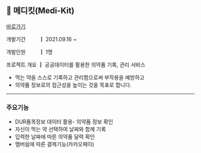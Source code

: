 ## 💊 메디킷(Medi-Kit)
 [바로가기](http://medikit.site/)

개발기간 　　 ┃ 2021.09.16 ~

개발인원 　　 ┃ 1명

프로젝트 개요 ┃ 공공데이터를 활용한 의약품 기록, 관리 서비스

- 먹는 약을 스스로 기록하고 관리함으로써 부작용을 예방하고
- 의약품 정보로의 접근성을 높이는 것을 목표로 합니다.

---

### 주요기능 
- DUR품목정보 데이터 활용- 의약품 정보 확인
- 자신이 먹는 약 선택하여 날짜와 함께 기록
- 입력한 날짜에 따른 의약품 달력 확인
- 멤버쉽에 따른 결제기능(카카오페이)
